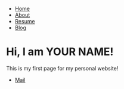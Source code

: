 <!DOCTYPE html>
<html>
 <head>
   <title>Isabela Portfolio</title>
 </head>
 <body>
   <nav>
     <ul>
       <li><a href=”/”>Home</a></li>
       <li><a href=”/about”>About</a></li>
       <li><a href=”/resume”>Resume</a></li>
       <li><a href=”/blog”>Blog</a></li>
     </ul>
   </nav>
   <div class=”container”>
     <div class=”blurb”>
       <h1>Hi, I am YOUR NAME!</h1>
       <p>This is my first page for my personal website!</a></p>
     </div>
   </div>
   <footer>
   <ul>
     <li><a href=”mailto:isabeladiaspl@icloud.com”>Mail</a></li>
   </ul>
   </footer>
 </body>
</html>




